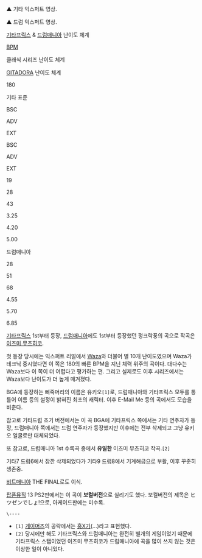 ▲ 기타 익스퍼트 영상.

  
  

▲ 드럼 익스퍼트 영상.

  

[기타프릭스](%EA%B8%B0%ED%83%80%ED%94%84%EB%A6%AD%EC%8A%A4.md) &
[드럼매니아](%EB%93%9C%EB%9F%BC%EB%A7%A4%EB%8B%88%EC%95%84.md) 난이도 체계

[BPM](BPM.md)

클래식 시리즈 난이도 체계

[GITADORA](GITADORA.md) 난이도 체계

180

기타 표준

BSC

ADV

EXT

BSC

ADV

EXT

19

28

43

3.25

4.20

5.00

드럼매니아

28

51

68

4.55

5.70

6.85

  
[기타프릭스](%EA%B8%B0%ED%83%80%ED%94%84%EB%A6%AD%EC%8A%A4.md) 1st부터 등장,
[드럼매니아](%EB%93%9C%EB%9F%BC%EB%A7%A4%EB%8B%88%EC%95%84.md)에도 1st부터 등장했던
펑크락풍의 곡으로 작곡은 [이즈미 무츠히코](%EC%9D%B4%EC%A6%88%EB%AF%B8%20%EB%AC%B4%EC%B8%A0%ED%9E%88%EC%BD%94.md).

  

첫 등장 당시에는 익스퍼트 리얼에서 [Waza](Waza.md)와 더불어 별 10개 난이도였으며 Waza가 테크닉 중시였다면 이 쪽은
180의 빠른 BPM을 지닌 체력 위주의 곡이다. 대다수는 Waza보다 이 쪽이 더 어렵다고 평가하는 편. 그리고 실제로도 이후 시리즈에서는
Waza보다 난이도가 더 높게 매겨졌다.

  

BGA에 등장하는 삐죽머리의 이름은 유키오`[1]`로, 드럼매니아와 기타프릭스 모두를 통틀어 이름 등의 설정이 밝혀진 최초의 캐릭터. 이후
E-Mail Me 등의 곡에서도 모습을 비춘다.

  

참고로 기타드럼 초기 버전에서는 이 곡 BGA에 기타프릭스 쪽에서는 기타 연주자가 등장, 드럼매니아 쪽에서는 드럼 연주자가 등장했지만
이후에는 전부 삭제되고 그냥 유키오 얼굴로만 대체되었다.

  

또 참고로, 드럼매니아 1st 수록곡 중에서 **유일한** 이즈미 무츠히코 작곡.`[2]`

  

기타7 드럼6에서 잠깐 삭제되었다가 기타9 드럼8에서 기계해금으로 부활, 이후 꾸준히 생존중.

  

[비트매니아](%EB%B9%84%ED%8A%B8%EB%A7%A4%EB%8B%88%EC%95%84.md) THE FINAL로도 이식.

  

[팝픈뮤직](%ED%8C%9D%ED%94%88%EB%AE%A4%EC%A7%81.md) 13 PS2판에서는 이 곡이 **보컬버전**으로
실리기도 했다. 보컬버전의 제목은 ヒツゼンでしょ!으로, 아케이드판에는 미수록.

`\----`

  * `[1]` [게이머즈](%EA%B2%8C%EC%9D%B4%EB%A8%B8%EC%A6%88.md)의 공략에서는 [홍X기](%ED%99%8D%EB%A1%9D%EA%B8%B0.md)(...)라고 표현했다.
  * `[2]` 당시에만 해도 기타프릭스와 드럼매니아는 완전히 별개의 게임이었기 때문에 기타프릭스 스탭이었던 이즈미 무츠히코가 드럼매니아에 곡을 많이 쓰지 않는 것은 이상한 일이 아니었다.


